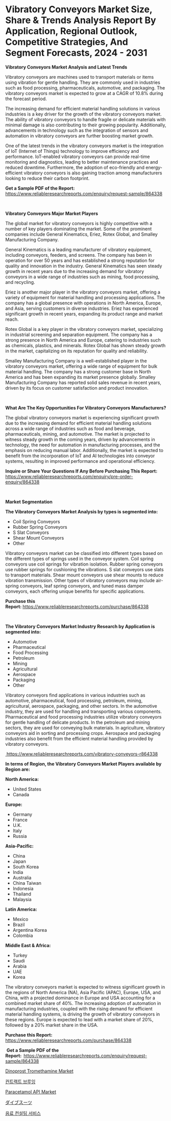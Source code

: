 <p><h1>Vibratory Conveyors Market Size, Share & Trends Analysis Report By Application, Regional Outlook, Competitive Strategies, And Segment Forecasts, 2024 - 2031</h1></p><p><strong>Vibratory Conveyors Market Analysis and Latest Trends</strong></p>
<p><p>Vibratory conveyors are machines used to transport materials or items using vibration for gentle handling. They are commonly used in industries such as food processing, pharmaceuticals, automotive, and packaging. The vibratory conveyors market is expected to grow at a CAGR of 10.8% during the forecast period.</p><p>The increasing demand for efficient material handling solutions in various industries is a key driver for the growth of the vibratory conveyors market. The ability of vibratory conveyors to handle fragile or delicate materials with minimal damage is also contributing to their growing popularity. Additionally, advancements in technology such as the integration of sensors and automation in vibratory conveyors are further boosting market growth.</p><p>One of the latest trends in the vibratory conveyors market is the integration of IoT (Internet of Things) technology to improve efficiency and performance. IoT-enabled vibratory conveyors can provide real-time monitoring and diagnostics, leading to better maintenance practices and reduced downtime. Furthermore, the adoption of eco-friendly and energy-efficient vibratory conveyors is also gaining traction among manufacturers looking to reduce their carbon footprint.</p></p>
<p><strong>Get a Sample PDF of the Report:&nbsp;</strong> <a href="https://www.reliableresearchreports.com/enquiry/request-sample/864338">https://www.reliableresearchreports.com/enquiry/request-sample/864338</a></p>
<p>&nbsp;</p>
<p><strong>Vibratory Conveyors Major Market Players</strong></p>
<p><p>The global market for vibratory conveyors is highly competitive with a number of key players dominating the market. Some of the prominent companies include General Kinematics, Eriez, Rotex Global, and Smalley Manufacturing Company.</p><p>General Kinematics is a leading manufacturer of vibratory equipment, including conveyors, feeders, and screens. The company has been in operation for over 50 years and has established a strong reputation for quality and innovation in the industry. General Kinematics has seen steady growth in recent years due to the increasing demand for vibratory conveyors in a wide range of industries such as mining, food processing, and recycling.</p><p>Eriez is another major player in the vibratory conveyors market, offering a variety of equipment for material handling and processing applications. The company has a global presence with operations in North America, Europe, and Asia, serving customers in diverse industries. Eriez has experienced significant growth in recent years, expanding its product range and market reach.</p><p>Rotex Global is a key player in the vibratory conveyors market, specializing in industrial screening and separation equipment. The company has a strong presence in North America and Europe, catering to industries such as chemicals, plastics, and minerals. Rotex Global has shown steady growth in the market, capitalizing on its reputation for quality and reliability.</p><p>Smalley Manufacturing Company is a well-established player in the vibratory conveyors market, offering a wide range of equipment for bulk material handling. The company has a strong customer base in North America and has been expanding its market presence globally. Smalley Manufacturing Company has reported solid sales revenue in recent years, driven by its focus on customer satisfaction and product innovation.</p></p>
<p>&nbsp;</p>
<p><strong>What Are The Key Opportunities For Vibratory Conveyors Manufacturers?</strong></p>
<p><p>The global vibratory conveyors market is experiencing significant growth due to the increasing demand for efficient material handling solutions across a wide range of industries such as food and beverage, pharmaceuticals, mining, and automotive. The market is projected to witness steady growth in the coming years, driven by advancements in technology, the need for automation in manufacturing processes, and the emphasis on reducing manual labor. Additionally, the market is expected to benefit from the incorporation of IoT and AI technologies into conveyor systems, resulting in improved performance and operational efficiency.</p></p>
<p><strong>Inquire or Share Your Questions If Any Before Purchasing This Report:</strong> <a href="https://www.reliableresearchreports.com/enquiry/pre-order-enquiry/864338">https://www.reliableresearchreports.com/enquiry/pre-order-enquiry/864338</a></p>
<p>&nbsp;</p>
<p><strong>Market Segmentation</strong></p>
<p><strong>The Vibratory Conveyors Market Analysis by types is segmented into:</strong></p>
<p><ul><li>Coil Spring Conveyors</li><li>Rubber Spring Conveyors</li><li>S Slat Conveyors</li><li>Shear Mount Conveyors</li><li>Other</li></ul></p>
<p><p>Vibratory conveyors market can be classified into different types based on the different types of springs used in the conveyor system. Coil spring conveyors use coil springs for vibration isolation. Rubber spring conveyors use rubber springs for cushioning the vibrations. S slat conveyors use slats to transport materials. Shear mount conveyors use shear mounts to reduce vibration transmission. Other types of vibratory conveyors may include air-spring conveyors, leaf spring conveyors, and tuned mass damper conveyors, each offering unique benefits for specific applications.</p></p>
<p><strong>Purchase this Report:&nbsp;</strong><a href="https://www.reliableresearchreports.com/purchase/864338">https://www.reliableresearchreports.com/purchase/864338</a></p>
<p>&nbsp;</p>
<p><strong>The Vibratory Conveyors Market Industry Research by Application is segmented into:</strong></p>
<p><ul><li>Automotive</li><li>Pharmaceutical</li><li>Food Processing</li><li>Petroleum</li><li>Mining</li><li>Agricultural</li><li>Aerospace</li><li>Packaging</li><li>Other</li></ul></p>
<p><p>Vibratory conveyors find applications in various industries such as automotive, pharmaceutical, food processing, petroleum, mining, agricultural, aerospace, packaging, and other sectors. In the automotive industry, they are used for handling and transporting various components. Pharmaceutical and food processing industries utilize vibratory conveyors for gentle handling of delicate products. In the petroleum and mining sectors, they are used for conveying bulk materials. In agriculture, vibratory conveyors aid in sorting and processing crops. Aerospace and packaging industries also benefit from the efficient material handling provided by vibratory conveyors.</p></p>
<p><a href="https://www.reliableresearchreports.com/vibratory-conveyors-r864338">&nbsp;https://www.reliableresearchreports.com/vibratory-conveyors-r864338</a></p>
<p><strong>In terms of Region, the Vibratory Conveyors Market Players available by Region are:</strong></p>
<p>
    <p> <strong> North America: </strong>
        <ul>
            <li>United States</li>
            <li>Canada</li>
        </ul>
        </p> 
    <p> <strong> Europe: </strong>
        <ul>
            <li>Germany</li>
            <li>France</li>
            <li>U.K.</li>
            <li>Italy</li>
            <li>Russia</li>
        </ul>
        </p> 
    <p> <strong> Asia-Pacific: </strong>
        <ul>
            <li>China</li>
            <li>Japan</li>
            <li>South Korea</li>
            <li>India</li>
            <li>Australia</li>
            <li>China Taiwan</li>
            <li>Indonesia</li>
            <li>Thailand</li>
            <li>Malaysia</li>
        </ul>
        </p> 
    <p> <strong> Latin America: </strong>
        <ul>
            <li>Mexico</li>
            <li>Brazil</li>
            <li>Argentina Korea</li>
            <li>Colombia</li>
        </ul>
        </p> 
    <p> <strong> Middle East & Africa: </strong>
        <ul>
            <li>Turkey</li>
            <li>Saudi</li>
            <li>Arabia</li>
            <li>UAE</li>
            <li>Korea</li>
        </ul>
    </p>
    </p>
<p><p>The vibratory conveyors market is expected to witness significant growth in the regions of North America (NA), Asia Pacific (APAC), Europe, USA, and China, with a projected dominance in Europe and USA accounting for a combined market share of 40%. The increasing adoption of automation in manufacturing industries, coupled with the rising demand for efficient material handling systems, is driving the growth of vibratory conveyors in these regions. Europe is expected to lead with a market share of 20%, followed by a 20% market share in the USA.</p></p>
<p><strong>Purchase this Report: </strong><a href="https://www.reliableresearchreports.com/purchase/864338">https://www.reliableresearchreports.com/purchase/864338</a></p>
<p>&nbsp;<strong>Get a Sample PDF of the Report:&nbsp;&nbsp;</strong><a href="https://www.reliableresearchreports.com/enquiry/request-sample/864338">https://www.reliableresearchreports.com/enquiry/request-sample/864338</a></p>
<p><strong></strong></p>
<p><p><a href="https://issuu.com/reportprime-2/docs/dinoprost-tromethamine-market-size-2030.pptx">Dinoprost Tromethamine Market</a></p><p><a href="https://github.com/vs10l4sfg5c/Market-Research-Report-List-1/blob/main/915787330183.md">컨트랙트 브루잉</a></p><p><a href="https://issuu.com/reportprime-2/docs/paracetamol-api-market-size-2030.pptx">Paracetamol API Market</a></p><p><a href="https://github.com/cnnriuez22368/Market-Research-Report-List-1/blob/main/607712732952.md">ダイブスーツ</a></p><p><a href="https://github.com/Skyleitney456456/Market-Research-Report-List-1/blob/main/853244130184.md">음료 컨설팅 서비스</a></p></p>